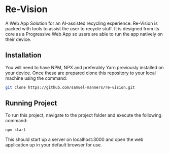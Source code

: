 # Re-Vision

A Web App Solution for an AI-assisted recycling experience. Re-Vision is packed with tools to assist the user to recycle stuff. It is designed from its core as a Progressive Web App so users are able to run
the app natively on their device.

## Installation

You will need to have NPM, NPX and preferably Yarn previously installed on your device. Once these are prepared clone this repository to your local machine using the command:

```bash
git clone https://github.com/samuel-manners/re-vision.git
```

## Running Project
To run this project, navigate to the project folder and execute the following command:
```bash
npm start
```
This should start up a server on localhost:3000 and open the web application up in your default browser for use.
